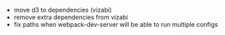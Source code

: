 * move d3 to dependencies (vizabi)
* remove extra dependencies from vizabi
* fix paths when webpack-dev-server will be able to run multiple configs
